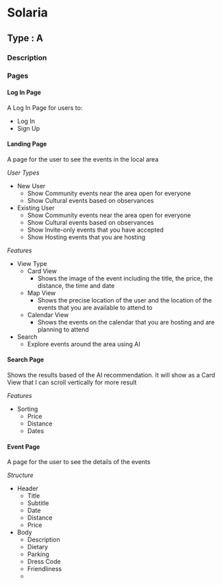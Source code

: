 # Solaria
## Type : A
### Description





### Pages
#### Log In Page
A Log In Page for users to:
* Log In
* Sign Up

#### Landing Page
A page for the user to see the events in the local area

*User Types*
* New User
  * Show Community events near the area open for everyone
  * Show Cultural events based on observances
* Existing User
  * Show Community events near the area open for everyone
  * Show Cultural events based on observances
  * Show Invite-only events that you have accepted
  * Show Hosting events that you are hosting

*Features*
* View Type
  * Card View
    * Shows the image of the event including the title, the price, the distance, the time and date
  * Map View
    * Shows the precise location of the user and the location of the events that you are available to attend to
  * Calendar View
    * Shows the events on the calendar that you are hosting and are planning to attend
* Search
  * Explore events around the area using AI

#### Search Page
Shows the results based of the AI recommendation. It will show as a Card View that I can scroll vertically for more result

*Features*
* Sorting
  * Price
  * Distance
  * Dates

#### Event Page
A page for the user to see the details of the events

*Structure*
* Header
  * Title
  * Subtitle
  * Date
  * Distance
  * Price
* Body
  * Description
  * Dietary
  * Parking
  * Dress Code
  * Friendliness
  * 
